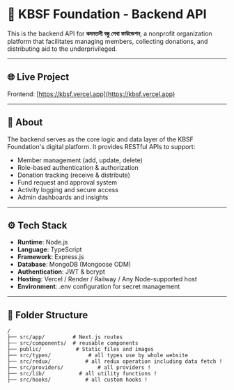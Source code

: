 # 🏥 KBSF Foundation - Backend API

This is the backend API for **কদমতলী বন্ধু সেবা ফাউন্ডেশন**, a nonprofit organization platform that facilitates managing members, collecting donations, and distributing aid to the underprivileged.

---

## 🌐 Live Project

Frontend: [https://kbsf.vercel.app](https://kbsf.vercel.app)

---

## 📌 About

The backend serves as the core logic and data layer of the KBSF Foundation's digital platform. It provides RESTful APIs to support:

- Member management (add, update, delete)
- Role-based authentication & authorization
- Donation tracking (receive & distribute)
- Fund request and approval system
- Activity logging and secure access
- Admin dashboards and insights

---

## ⚙️ Tech Stack

- **Runtime**: Node.js
- **Language**: TypeScript
- **Framework**: Express.js
- **Database**: MongoDB (Mongoose ODM)
- **Authentication**: JWT & bcrypt
- **Hosting**: Vercel / Render / Railway / Any Node-supported host
- **Environment**: .env configuration for secret management

---

## 📂 Folder Structure

```
/
├── src/app/         # Next.js routes
├── src/components/  # reusable components
├── public/           # Static files and images
├── src/types/            # all types use by whole website
├── src/redux/           # all redux operation including data fetch !
├── src/providers/           # all providers !
├── src/lib/           # all utility functions !
├── src/hooks/           # all custom hooks !
```
